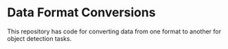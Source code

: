 # Data Format Conversions

This repository has code for converting data from one format to another for object detection tasks.
